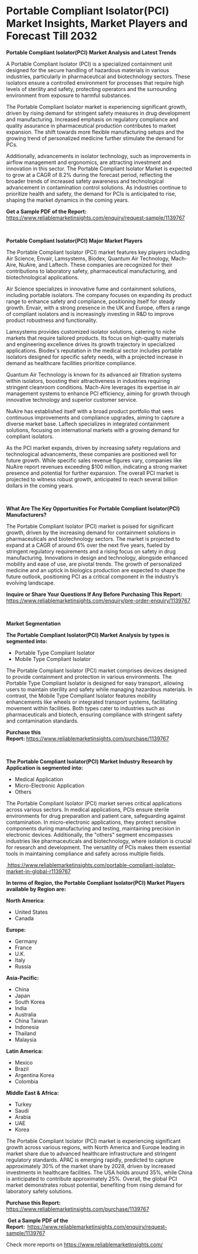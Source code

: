 <p><h1>Portable Compliant Isolator(PCI) Market Insights, Market Players and Forecast Till 2032</h1></p><p><strong>Portable Compliant Isolator(PCI) Market Analysis and Latest Trends</strong></p>
<p><p>A Portable Compliant Isolator (PCI) is a specialized containment unit designed for the secure handling of hazardous materials in various industries, particularly in pharmaceutical and biotechnology sectors. These isolators ensure a controlled environment for processes that require high levels of sterility and safety, protecting operators and the surrounding environment from exposure to harmful substances. </p><p>The Portable Compliant Isolator market is experiencing significant growth, driven by rising demand for stringent safety measures in drug development and manufacturing. Increased emphasis on regulatory compliance and quality assurance in pharmaceutical production contributes to market expansion. The shift towards more flexible manufacturing setups and the growing trend of personalized medicine further stimulate the demand for PCs.</p><p>Additionally, advancements in isolator technology, such as improvements in airflow management and ergonomics, are attracting investment and innovation in this sector. The Portable Compliant Isolator Market is expected to grow at a CAGR of 8.2% during the forecast period, reflecting the broader trends of increased safety awareness and technological advancement in contamination control solutions. As industries continue to prioritize health and safety, the demand for PCIs is anticipated to rise, shaping the market dynamics in the coming years.</p></p>
<p><strong>Get a Sample PDF of the Report:&nbsp;</strong> <a href="https://www.reliablemarketinsights.com/enquiry/request-sample/1139767?utm_campaign=2475&utm_medium=2&utm_source=Github&utm_content=ia&utm_term=25032025&utm_id=portable-compliant-isolatorpci">https://www.reliablemarketinsights.com/enquiry/request-sample/1139767</a></p>
<p>&nbsp;</p>
<p><strong>Portable Compliant Isolator(PCI) Major Market Players</strong></p>
<p><p>The Portable Compliant Isolator (PCI) market features key players including Air Science, Envair, Lamsystems, Biodex, Quantum Air Technology, Mach-Aire, NuAire, and Laftech. These companies are recognized for their contributions to laboratory safety, pharmaceutical manufacturing, and biotechnological applications.</p><p>Air Science specializes in innovative fume and containment solutions, including portable isolators. The company focuses on expanding its product range to enhance safety and compliance, positioning itself for steady growth. Envair, with a strong presence in the UK and Europe, offers a range of compliant isolators and is increasingly investing in R&D to improve product robustness and functionality.</p><p>Lamsystems provides customized isolator solutions, catering to niche markets that require tailored products. Its focus on high-quality materials and engineering excellence drives its growth trajectory in specialized applications. Biodex's reputation in the medical sector includes portable isolators designed for specific safety needs, with a projected increase in demand as healthcare facilities prioritize compliance.</p><p>Quantum Air Technology is known for its advanced air filtration systems within isolators, boosting their attractiveness in industries requiring stringent cleanroom conditions. Mach-Aire leverages its expertise in air management systems to enhance PCI efficiency, aiming for growth through innovative technology and superior customer service.</p><p>NuAire has established itself with a broad product portfolio that sees continuous improvements and compliance upgrades, aiming to capture a diverse market base. Laftech specializes in integrated containment solutions, focusing on international markets with a growing demand for compliant isolators.</p><p>As the PCI market expands, driven by increasing safety regulations and technological advancements, these companies are positioned well for future growth. While specific sales revenue figures vary, companies like NuAire report revenues exceeding $100 million, indicating a strong market presence and potential for further expansion. The overall PCI market is projected to witness robust growth, anticipated to reach several billion dollars in the coming years.</p></p>
<p>&nbsp;</p>
<p><strong>What Are The Key Opportunities For Portable Compliant Isolator(PCI) Manufacturers?</strong></p>
<p><p>The Portable Compliant Isolator (PCI) market is poised for significant growth, driven by the increasing demand for containment solutions in pharmaceuticals and biotechnology sectors. The market is projected to expand at a CAGR of around 6% over the next five years, fueled by stringent regulatory requirements and a rising focus on safety in drug manufacturing. Innovations in design and technology, alongside enhanced mobility and ease of use, are pivotal trends. The growth of personalized medicine and an uptick in biologics production are expected to shape the future outlook, positioning PCI as a critical component in the industry’s evolving landscape.</p></p>
<p><strong>Inquire or Share Your Questions If Any Before Purchasing This Report:</strong> <a href="https://www.reliablemarketinsights.com/enquiry/pre-order-enquiry/1139767?utm_campaign=2475&utm_medium=2&utm_source=Github&utm_content=ia&utm_term=25032025&utm_id=portable-compliant-isolatorpci">https://www.reliablemarketinsights.com/enquiry/pre-order-enquiry/1139767</a></p>
<p>&nbsp;</p>
<p><strong>Market Segmentation</strong></p>
<p><strong>The Portable Compliant Isolator(PCI) Market Analysis by types is segmented into:</strong></p>
<p><ul><li>Portable Type Compliant Isolator</li><li>Mobile Type Compliant Isolator</li></ul></p>
<p><p>The Portable Compliant Isolator (PCI) market comprises devices designed to provide containment and protection in various environments. The Portable Type Compliant Isolator is designed for easy transport, allowing users to maintain sterility and safety while managing hazardous materials. In contrast, the Mobile Type Compliant Isolator features mobility enhancements like wheels or integrated transport systems, facilitating movement within facilities. Both types cater to industries such as pharmaceuticals and biotech, ensuring compliance with stringent safety and contamination standards.</p></p>
<p><strong>Purchase this Report:&nbsp;</strong><a href="https://www.reliablemarketinsights.com/purchase/1139767?utm_campaign=2475&utm_medium=2&utm_source=Github&utm_content=ia&utm_term=25032025&utm_id=portable-compliant-isolatorpci">https://www.reliablemarketinsights.com/purchase/1139767</a></p>
<p>&nbsp;</p>
<p><strong>The Portable Compliant Isolator(PCI) Market Industry Research by Application is segmented into:</strong></p>
<p><ul><li>Medical Application</li><li>Micro-Electronic Application</li><li>Others</li></ul></p>
<p><p>The Portable Compliant Isolator (PCI) market serves critical applications across various sectors. In medical applications, PCIs ensure sterile environments for drug preparation and patient care, safeguarding against contamination. In micro-electronic applications, they protect sensitive components during manufacturing and testing, maintaining precision in electronic devices. Additionally, the "others" segment encompasses industries like pharmaceuticals and biotechnology, where isolation is crucial for research and development. The versatility of PCIs makes them essential tools in maintaining compliance and safety across multiple fields.</p></p>
<p><a href="https://www.reliablemarketinsights.com/portable-compliant-isolator-market-in-global-r1139767?utm_campaign=2475&utm_medium=2&utm_source=Github&utm_content=ia&utm_term=25032025&utm_id=portable-compliant-isolatorpci">&nbsp;https://www.reliablemarketinsights.com/portable-compliant-isolator-market-in-global-r1139767</a></p>
<p><strong>In terms of Region, the Portable Compliant Isolator(PCI) Market Players available by Region are:</strong></p>
<p>
    <p> <strong> North America: </strong>
        <ul>
            <li>United States</li>
            <li>Canada</li>
        </ul>
        </p> 
    <p> <strong> Europe: </strong>
        <ul>
            <li>Germany</li>
            <li>France</li>
            <li>U.K.</li>
            <li>Italy</li>
            <li>Russia</li>
        </ul>
        </p> 
    <p> <strong> Asia-Pacific: </strong>
        <ul>
            <li>China</li>
            <li>Japan</li>
            <li>South Korea</li>
            <li>India</li>
            <li>Australia</li>
            <li>China Taiwan</li>
            <li>Indonesia</li>
            <li>Thailand</li>
            <li>Malaysia</li>
        </ul>
        </p> 
    <p> <strong> Latin America: </strong>
        <ul>
            <li>Mexico</li>
            <li>Brazil</li>
            <li>Argentina Korea</li>
            <li>Colombia</li>
        </ul>
        </p> 
    <p> <strong> Middle East & Africa: </strong>
        <ul>
            <li>Turkey</li>
            <li>Saudi</li>
            <li>Arabia</li>
            <li>UAE</li>
            <li>Korea</li>
        </ul>
    </p>
    </p>
<p><p>The Portable Compliant Isolator (PCI) market is experiencing significant growth across various regions, with North America and Europe leading in market share due to advanced healthcare infrastructure and stringent regulatory standards. APAC is emerging rapidly, predicted to capture approximately 30% of the market share by 2028, driven by increased investments in healthcare facilities. The USA holds around 35%, while China is anticipated to contribute approximately 25%. Overall, the global PCI market demonstrates robust potential, benefiting from rising demand for laboratory safety solutions.</p></p>
<p><strong>Purchase this Report: </strong><a href="https://www.reliablemarketinsights.com/purchase/1139767?utm_campaign=2475&utm_medium=2&utm_source=Github&utm_content=ia&utm_term=25032025&utm_id=portable-compliant-isolatorpci">https://www.reliablemarketinsights.com/purchase/1139767</a></p>
<p>&nbsp;<strong>Get a Sample PDF of the Report:&nbsp;&nbsp;</strong><a href="https://www.reliablemarketinsights.com/enquiry/request-sample/1139767?utm_campaign=2475&utm_medium=2&utm_source=Github&utm_content=ia&utm_term=25032025&utm_id=portable-compliant-isolatorpci">https://www.reliablemarketinsights.com/enquiry/request-sample/1139767</a></p>
<p><strong></strong></p>
<p>Check more reports on <a href="https://www.reliablemarketinsights.com/?utm_campaign=2475&utm_medium=2&utm_source=Github&utm_content=ia&utm_term=25032025&utm_id=portable-compliant-isolatorpci">https://www.reliablemarketinsights.com/</a></p>
